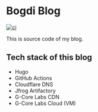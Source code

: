 # Bogdi Blog

[![ci](https://github.com/gofort/bogdi/actions/workflows/ci.yml/badge.svg)](https://github.com/gofort/bogdi/actions/workflows/ci.yml)

This is source code of my blog.

## Tech stack of this blog

* Hugo
* GitHub Actions
* Cloudflare DNS
* Jfrog Artifactory
* G-Core Labs CDN
* G-Core Labs Cloud (VM)
